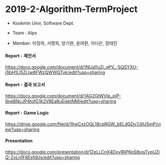# 2019-2-Algorithm-TermProject

- Kookmin Univ, Software Dept.

- Team : Alps
- Member: 이정하, 서명희, 양기현, 윤여환, 이다은, 장태진

#### Report - 제안서
https://docs.google.com/document/d/1NUaYuZj_qPV_-SQSYXU-jSbH1Ll5ZLIw8FWzQWWQTxk/edit?usp=sharing

#### Report - 결과 보고서
https://docs.google.com/document/d/1AG2GtWVlp_pjP-6neBNcJP4tofG1k2V8EaRuEjsktNM/edit?usp=sharing

#### Report - Game Logic
https://drive.google.com/file/d/1ltwCxzOQL18cpRGW_bELdGDy7JljUSmP/view?usp=sharing

#### Presentation
https://docs.google.com/presentation/d/1ZeLLCnX4DxyIRiP6pSlbosTypUZiQ-ZvLn1F8EsfdUs/edit?usp=sharing
